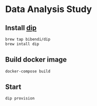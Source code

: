 # Data Analysis Study

## Install [dip](https://github.com/bibendi/dip)
```sh
brew tap bibendi/dip
brew intall dip
```

## Build docker image
```sh
docker-compose build
```

## Start
```sh
dip provision
```
